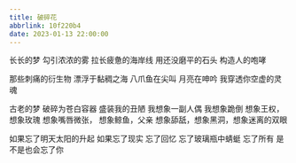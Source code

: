 ```yaml
---
title: 破碎花
abbrlink: 10f220b4
date: 2023-01-13 22:00:00
---
```



长长的梦
勾引浓浓的雾
拉长疲惫的海岸线
用还没磨平的石头
构造人的咆哮

那些刺痛的衍生物
漂浮于黏稠之海
八爪鱼在尖叫
月亮在呻吟
我穿透你空虚的灵魂

古老的梦
破碎为苍白容器
盛装我的丑陋
我想象一副人偶
我想象跪倒
想象王权，想象玫瑰
想象嘴唇微张，
想象鲸鱼，父亲
想象舔舐，想象黑洞，想象迷离的双眼

如果忘了明天太阳的升起
如果忘了现实
忘了回忆
忘了玻璃瓶中蜻蜓
忘了所有
是不是也会忘了你
